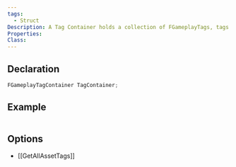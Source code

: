 ```yaml
---
tags:
  - Struct
Description: A Tag Container holds a collection of FGameplayTags, tags are included explicitly by adding them, and implicitly from adding child tags
Properties: 
Class:
---
```


## Declaration

```cpp
FGameplayTagContainer TagContainer;
```

## Example

```cpp
```

## Options
- [[GetAllAssetTags]]